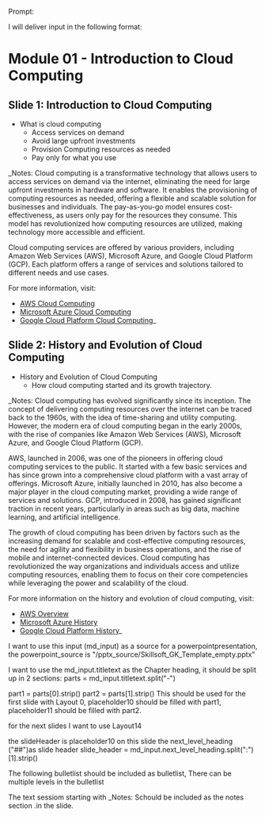Prompt:

I will deliver input in the following format:
<example>

# Module 01 - Introduction to Cloud Computing

## Slide 1: Introduction to Cloud Computing

* What is cloud computing
  + Access services on demand
  + Avoid large upfront investments
  + Provision Computing resources as needed
  + Pay only for what you use

_Notes:
Cloud computing is a transformative technology that allows users to access services on demand via the internet, eliminating the need for large upfront investments in hardware and software. It enables the provisioning of computing resources as needed, offering a flexible and scalable solution for businesses and individuals. The pay-as-you-go model ensures cost-effectiveness, as users only pay for the resources they consume. This model has revolutionized how computing resources are utilized, making technology more accessible and efficient.

Cloud computing services are offered by various providers, including Amazon Web Services (AWS), Microsoft Azure, and Google Cloud Platform (GCP). Each platform offers a range of services and solutions tailored to different needs and use cases.

For more information, visit:
* [AWS Cloud Computing](https://aws.amazon.com/what-is-cloud-computing/)
* [Microsoft Azure Cloud Computing](https://azure.microsoft.com/en-us/overview/what-is-cloud-computing/)
* [Google Cloud Platform Cloud Computing](https://cloud.google.com/learn/what-is-cloud-computing)_

## Slide 2: History and Evolution of Cloud Computing

* History and Evolution of Cloud Computing
  + How cloud computing started and its growth trajectory.

_Notes:
Cloud computing has evolved significantly since its inception. The concept of delivering computing resources over the internet can be traced back to the 1960s, with the idea of time-sharing and utility computing. However, the modern era of cloud computing began in the early 2000s, with the rise of companies like Amazon Web Services (AWS), Microsoft Azure, and Google Cloud Platform (GCP).

AWS, launched in 2006, was one of the pioneers in offering cloud computing services to the public. It started with a few basic services and has since grown into a comprehensive cloud platform with a vast array of offerings. Microsoft Azure, initially launched in 2010, has also become a major player in the cloud computing market, providing a wide range of services and solutions. GCP, introduced in 2008, has gained significant traction in recent years, particularly in areas such as big data, machine learning, and artificial intelligence.

The growth of cloud computing has been driven by factors such as the increasing demand for scalable and cost-effective computing resources, the need for agility and flexibility in business operations, and the rise of mobile and internet-connected devices. Cloud computing has revolutionized the way organizations and individuals access and utilize computing resources, enabling them to focus on their core competencies while leveraging the power and scalability of the cloud.

For more information on the history and evolution of cloud computing, visit:
* [AWS Overview](https://docs.aws.amazon.com/whitepapers/latest/aws-overview/introduction.html)
* [Microsoft Azure History](https://azure.microsoft.com/en-us/overview/history/)
* [Google Cloud Platform History](https://cloud.google.com/about/history)_
</example>

I want to use this input (md_input) as a source for a powerpointpresentation, 
the powerpoint_source is "/pptx_source/Skillsoft_GK_Template_empty.pptx"

I want to use the md_input.titletext as the Chapter heading, 
it should be split up in 2 sections:
parts = md_input.titletext.split("-")

part1 = parts[0].strip()
part2 = parts[1].strip()
This should be used for the first slide with Layout 0, 
placeholder10 should be filled with part1, 
placeholder11 should be filled with part2.

for the next slides I want to use Layout14

the slideHeader is placeholder10
on this slide the next_level_heading ("##")as slide header
slide_header = md_input.next_level_heading.split(":")[1].strip()

The following bulletlist should be included as bulletlist,
There can be multiple levels in the bulletlist

The text sessiom starting with _Notes:
Schould be included as the notes section .in the slide.
